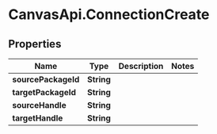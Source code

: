 # CanvasApi.ConnectionCreate

## Properties

| Name                | Type       | Description | Notes |
| ------------------- | ---------- | ----------- | ----- |
| **sourcePackageId** | **String** |             |
| **targetPackageId** | **String** |             |
| **sourceHandle**    | **String** |             |
| **targetHandle**    | **String** |             |
